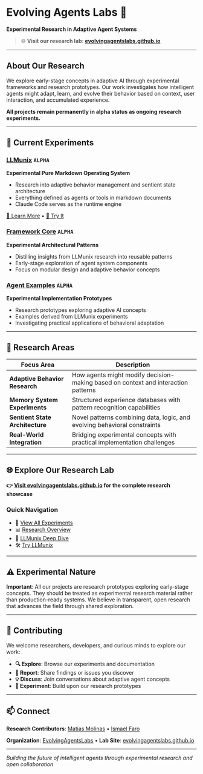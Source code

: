 # Evolving Agents Labs 🧪

**Experimental Research in Adaptive Agent Systems**

> 🌐 **Visit our research lab**: [**evolvingagentslabs.github.io**](https://evolvingagentslabs.github.io)

---

## About Our Research

We explore early-stage concepts in adaptive AI through experimental frameworks and research prototypes. Our work investigates how intelligent agents might adapt, learn, and evolve their behavior based on context, user interaction, and accumulated experience.

**All projects remain permanently in alpha status as ongoing research experiments.**

---

## 🧪 Current Experiments

### [LLMunix](https://github.com/EvolvingAgentsLabs/llmunix) `ALPHA`
**Experimental Pure Markdown Operating System**
- Research into adaptive behavior management and sentient state architecture
- Everything defined as agents or tools in markdown documents
- Claude Code serves as the runtime engine

[📖 Learn More](https://evolvingagentslabs.github.io/experiments/llmunix.html) • [🚀 Try It](https://github.com/EvolvingAgentsLabs/llmunix#quick-start)

### [Framework Core](https://github.com/EvolvingAgentsLabs/framework-core) `ALPHA` 
**Experimental Architectural Patterns**
- Distilling insights from LLMunix research into reusable patterns
- Early-stage exploration of agent system components
- Focus on modular design and adaptive behavior concepts

### [Agent Examples](https://github.com/EvolvingAgentsLabs/agent-examples) `ALPHA`
**Experimental Implementation Prototypes** 
- Research prototypes exploring adaptive AI concepts
- Examples derived from LLMunix experiments
- Investigating practical applications of behavioral adaptation

---

## 🔬 Research Areas

| Focus Area | Description |
|------------|-------------|
| **Adaptive Behavior Research** | How agents might modify decision-making based on context and interaction patterns |
| **Memory System Experiments** | Structured experience databases with pattern recognition capabilities |
| **Sentient State Architecture** | Novel patterns combining data, logic, and evolving behavioral constraints |
| **Real-World Integration** | Bridging experimental concepts with practical implementation challenges |

---

## 🌐 Explore Our Research Lab

**👉 [Visit evolvingagentslabs.github.io](https://evolvingagentslabs.github.io) for the complete research showcase**

### Quick Navigation
- 🔬 [View All Experiments](https://evolvingagentslabs.github.io#experiments)
- 📊 [Research Overview](https://evolvingagentslabs.github.io#about)  
- 📖 [LLMunix Deep Dive](https://evolvingagentslabs.github.io/experiments/llmunix.html)
- 🛠️ [Try LLMunix](https://github.com/EvolvingAgentsLabs/llmunix#quick-start)

---

## ⚠️ Experimental Nature

**Important**: All our projects are research prototypes exploring early-stage concepts. They should be treated as experimental research material rather than production-ready systems. We believe in transparent, open research that advances the field through shared exploration.

---

## 🤝 Contributing

We welcome researchers, developers, and curious minds to explore our work:

- **🔍 Explore**: Browse our experiments and documentation
- **🐛 Report**: Share findings or issues you discover  
- **💡 Discuss**: Join conversations about adaptive agent concepts
- **🧪 Experiment**: Build upon our research prototypes

---

## 📫 Connect

**Research Contributors**: [Matias Molinas](https://github.com/matiasmolinas) • [Ismael Faro](https://github.com/ismaelfaro)

**Organization**: [EvolvingAgentsLabs](https://github.com/EvolvingAgentsLabs) • **Lab Site**: [evolvingagentslabs.github.io](https://evolvingagentslabs.github.io)

---

*Building the future of intelligent agents through experimental research and open collaboration*
